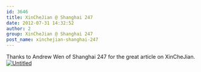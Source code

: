```yaml
---
id: 3646
title: XinCheJian @ Shanghai 247
date: 2012-07-31 14:32:52
author: 2
group: XinCheJian @ Shanghai 247
post_name: xinchejian-shanghai-247
---
```


Thanks to Andrew Wen of Shanghai 247 for the great article on XinCheJian. [![Untitled](http://139.162.84.35/wp-content/uploads/2012/07/untitled1.jpg "untitled.jpg")](http://www.shanghai247.net/style/feature/hacker-heaven)